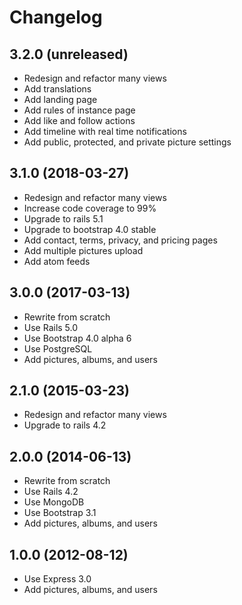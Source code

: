 # Changelog

## 3.2.0 (unreleased)

- Redesign and refactor many views
- Add translations
- Add landing page
- Add rules of instance page
- Add like and follow actions
- Add timeline with real time notifications
- Add public, protected, and private picture settings

## 3.1.0 (2018-03-27)

- Redesign and refactor many views
- Increase code coverage to 99%
- Upgrade to rails 5.1
- Upgrade to bootstrap 4.0 stable
- Add contact, terms, privacy, and pricing pages
- Add multiple pictures upload
- Add atom feeds

## 3.0.0 (2017-03-13)

- Rewrite from scratch
- Use Rails 5.0
- Use Bootstrap 4.0 alpha 6
- Use PostgreSQL
- Add pictures, albums, and users

## 2.1.0 (2015-03-23)

- Redesign and refactor many views
- Upgrade to rails 4.2

## 2.0.0 (2014-06-13)

- Rewrite from scratch
- Use Rails 4.2
- Use MongoDB
- Use Bootstrap 3.1
- Add pictures, albums, and users

## 1.0.0 (2012-08-12)

- Use Express 3.0
- Add pictures, albums, and users

